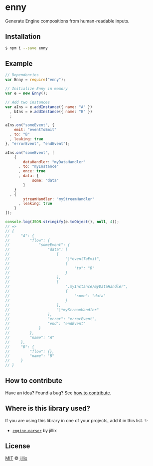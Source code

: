 # enny

Generate Engine compositions from human-readable inputs.

## Installation

```sh
$ npm i --save enny
```

## Example

```js
// Dependencies
var Enny = require("enny");

// Initialize Enny in memory
var e = new Enny();

// Add two instances
var aIns = e.addInstance({ name: "A" })
  , bIns = e.addInstance({ name: "B" })
  ;

aIns.on("someEvent", {
    emit: "eventToEmit"
  , to: "B"
  , leaking: true
}, "errorEvent", "endEvent");

aIns.on("someEvent", [
    {
        dataHandler: "myDataHandler"
      , to: "myInstance"
      , once: true
      , data: {
            some: "data"
        }
    }
  , {
        streamHandler: "myStreamHandler"
      , leaking: true
    }
]);

console.log(JSON.stringify(e.toObject(), null, 4));
// =>
// {
//     "A": {
//         "flow": {
//             "someEvent": {
//                 "data": [
//                     [
//                         "|*eventToEmit",
//                         {
//                             "to": "B"
//                         }
//                     ],
//                     [
//                         ".myInstance/myDataHandler",
//                         {
//                             "some": "data"
//                         }
//                     ],
//                     "|*myStreamHandler"
//                 ],
//                 "error": "errorEvent",
//                 "end": "endEvent"
//             }
//         },
//         "name": "A"
//     },
//     "B": {
//         "flow": {},
//         "name": "B"
//     }
// }
```

## How to contribute
Have an idea? Found a bug? See [how to contribute][contributing].

## Where is this library used?
If you are using this library in one of your projects, add it in this list. :sparkles:

 - [`engine-parser`](https://github.com/IonicaBizau/engine-parser) by jillix

## License

[MIT][license] © [jillix][website]

[license]: http://showalicense.com/?fullname=jillix%20%3Ccontact%40jillix.com%3E%20(http%3A%2F%2Fjillix.com)&year=2015#license-mit
[website]: http://jillix.com
[contributing]: /CONTRIBUTING.md
[docs]: /DOCUMENTATION.md